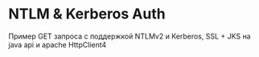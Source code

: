 NTLM & Kerberos Auth
========

Пример GET запроса c поддержкой NTLMv2 и Kerberos, SSL + JKS 
на java api и apache HttpClient4